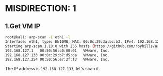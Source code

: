 # MISDIRECTION: 1

## 1.Get VM IP

```bash
root@kali: arp-scan -I eth1 -l
Interface: eth1, type: EN10MB, MAC: 00:0c:29:3a:bc:b3, IPv4: 192.168.127.128
Starting arp-scan 1.10.0 with 256 hosts (https://github.com/royhills/arp-scan)
192.168.127.1	00:50:56:c0:00:01	VMware, Inc.
192.168.127.133	00:0c:29:b7:d5:da	VMware, Inc.
192.168.127.254	00:50:56:e7:2f:f3	VMware, Inc.
```

The IP address is `192.168.127.133`, let's scan it.
